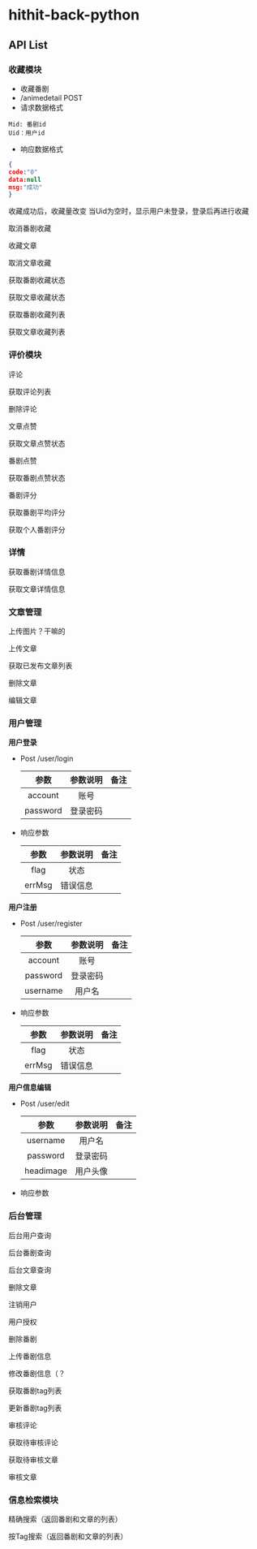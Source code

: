 # hithit-back-python


## API List
### 收藏模块
- 收藏番剧
- /animedetail POST
- 请求数据格式
```
Mid: 番剧id
Uid：用户id
```
- 响应数据格式
```json
{
code:"0"
data:null
msg:"成功"
}
```
收藏成功后，收藏量改变
当Uid为空时，显示用户未登录，登录后再进行收藏

取消番剧收藏

收藏文章

取消文章收藏

获取番剧收藏状态

获取文章收藏状态

获取番剧收藏列表

获取文章收藏列表

### 评价模块

评论

获取评论列表

删除评论

文章点赞

获取文章点赞状态

番剧点赞

获取番剧点赞状态

番剧评分

获取番剧平均评分

获取个人番剧评分

### 详情
获取番剧详情信息

获取文章详情信息

### 文章管理
上传图片？干嘛的

上传文章

获取已发布文章列表

删除文章

编辑文章

### 用户管理
**用户登录**

- Post /user/login

  |   参数   | 参数说明 | 备注 |
  | :------: | :------: | :--: |
  | account  |   账号   |      |
  | password | 登录密码 |      |

  

- 响应参数

  |  参数  | 参数说明 | 备注 |
  | :----: | :------: | :--: |
  |  flag  |   状态   |      |
  | errMsg | 错误信息 |      |

  

**用户注册**

- Post /user/register

  |   参数   | 参数说明 | 备注 |
  | :------: | :------: | :--: |
  | account  |   账号   |      |
  | password | 登录密码 |      |
  | username |  用户名  |      |

- 响应参数

  |  参数  | 参数说明 | 备注 |
  | :----: | :------: | :--: |
  |  flag  |   状态   |      |
  | errMsg | 错误信息 |      |



**用户信息编辑**

- Post /user/edit

  |   参数    | 参数说明 | 备注 |
  | :-------: | :------: | :--: |
  | username  |  用户名  |      |
  | password  | 登录密码 |      |
  | headimage | 用户头像 |      |

- 响应参数

  

### 后台管理

后台用户查询

后台番剧查询

后台文章查询

删除文章

注销用户

用户授权

删除番剧

上传番剧信息

修改番剧信息（？

获取番剧tag列表

更新番剧tag列表

审核评论

获取待审核评论

获取待审核文章

审核文章

### 信息检索模块

精确搜索（返回番剧和文章的列表）

按Tag搜索（返回番剧和文章的列表）







